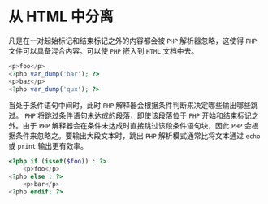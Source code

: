 # 从 HTML 中分离

凡是在一对起始标记和结束标记之外的内容都会被 `PHP` 解析器忽略，这使得 `PHP` 文件可以具备混合内容。可以使 `PHP` 嵌入到 `HTML` 文档中去。

```php
<p>foo</p>
<?php var_dump('bar'); ?>
<p>baz</p>
<?php var_dump('qux'); ?>

```

当处于条件语句中间时，此时 `PHP` 解释器会根据条件判断来决定哪些输出哪些跳过。 `PHP` 将跳过条件语句未达成的段落，即使该段落位于 `PHP` 开始和结束标记之外。由于 `PHP` 解释器会在条件未达成时直接跳过该段条件语句块，因此 `PHP` 会根据条件来忽略之。要输出大段文本时，跳出 `PHP` 解析模式通常比将文本通过 `echo` 或 `print` 输出更有效率。

```php
<?php if (isset($foo)) : ?>
    <p>foo</p>
<?php else : ?>
    <p>bar</p>
<?php endif; ?>

```

